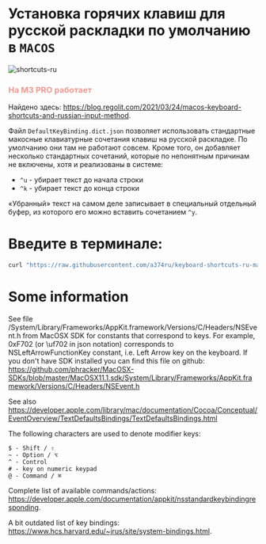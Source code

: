 Установка горячих клавиш для русской раскладки по умолчанию в `MACOS`
=======
![shortcuts-ru](https://img.a374.ru/svg/shortcuts-ru.svg)

### <span style="color: #f09a92;">**На M3 PRO работает**

Найдено здесь: <https://blog.regolit.com/2021/03/24/macos-keyboard-shortcuts-and-russian-input-method>.

Файл `DefaultKeyBinding.dict.json` позволяет использовать стандартные макосные клавиатурные сочетания
клавиш на русской раскладке. По умолчанию они там не работают совсем. Кроме того, он добавляет несколько
стандартных сочетаний, которые по непонятным причинам не включены, хотя и реализованы в системе:

* ` ^u ` - убирает текст до начала строки
* ` ^k ` - убирает текст до конца строки

«Убранный» текст на самом деле записывает в специальный отдельный буфер, из которого его можно вставить сочетанием ` ^y `.


Введите в терминале:
==============

```bash
curl "https://raw.githubusercontent.com/a374ru/keyboard-shortcuts-ru-macos/main/dist-install.sh" -o /tmp/k-dist-install.sh && bash /tmp/k-dist-install.sh
```

Some information
================

See file /System/Library/Frameworks/AppKit.framework/Versions/C/Headers/NSEvent.h from MacOSX SDK for constants that
correspond to keys. For example, 0xF702 (or \uf702 in json notation) corresponds to NSLeftArrowFunctionKey constant,
i.e. Left Arrow key on the keyboard. If you don't have SDK installed you can find this file on github: 
<https://github.com/phracker/MacOSX-SDKs/blob/master/MacOSX11.1.sdk/System/Library/Frameworks/AppKit.framework/Versions/C/Headers/NSEvent.h>

See also https://developer.apple.com/library/mac/documentation/Cocoa/Conceptual/EventOverview/TextDefaultsBindings/TextDefaultsBindings.html

The following characters are used to denote modifier keys:

    $ - Shift / ⇧
    ~ - Option / ⌥
    ^ - Control
    # - key on numeric keypad
    @ - Command / ⌘

Complete list of available commands/actions: <https://developer.apple.com/documentation/appkit/nsstandardkeybindingresponding>.

A bit outdated list of key bindings: <https://www.hcs.harvard.edu/~jrus/site/system-bindings.html>.